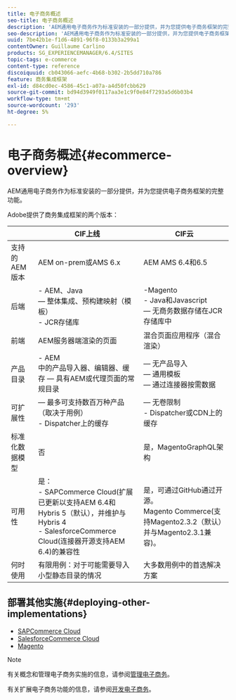 ```yaml
---
title: 电子商务概述
seo-title: 电子商务概述
description: 'AEM通用电子商务作为标准安装的一部分提供，并为您提供电子商务框架的完整功能。  '
seo-description: 'AEM通用电子商务作为标准安装的一部分提供，并为您提供电子商务框架的完整功能。  '
uuid: 7be42b1e-f1d6-4891-96f8-0133b3a299a1
contentOwner: Guillaume Carlino
products: SG_EXPERIENCEMANAGER/6.4/SITES
topic-tags: e-commerce
content-type: reference
discoiquuid: cb043066-aefc-4b68-b302-2b5dd710a786
feature: 商务集成框架
exl-id: d84cd0ec-4586-45c1-a07a-a4d50fcbb629
source-git-commit: bd94d3949f0117aa3e1c9f0e84f7293a5d6b03b4
workflow-type: tm+mt
source-wordcount: '293'
ht-degree: 5%

---
```


# 电子商务概述{#ecommerce-overview}

AEM通用电子商务作为标准安装的一部分提供，并为您提供电子商务框架的完整功能。

Adobe提供了商务集成框架的两个版本：

|  | CIF上线 | CIF云 |
|-------------------------|--------------------------------------------------------------------------------------------------------------------------------------------------------------------------------------------------------|------------------------------------------------------------------------------------------------------------------------|
| 支持的 AEM 版本 | AEM on-prem或AMS 6.x | AEM AMS 6.4和6.5 |
| 后端 | - AEM、Java <br> — 整体集成、预构建映射（模板）<br> - JCR存储库 | -Magento<br>- Java和Javascript <br> — 无商务数据存储在JCR存储库中 |
| 前端 | AEM服务器端渲染的页面 | 混合页面应用程序（混合渲染） |
| 产品目录 | - AEM <br>中的产品导入器、编辑器、缓存 — 具有AEM或代理页面的常规目录 |  — 无产品导入<br> — 通用模板<br> — 通过连接器按需数据 |
| 可扩展性 |  — 最多可支持数百万种产品（取决于用例）<br> - Dispatcher上的缓存 |  — 无卷限制<br> - Dispatcher或CDN上的缓存 |
| 标准化数据模型 | 否 | 是，MagentoGraphQL架构 |
| 可用性 | 是：<br> - SAPCommerce Cloud(扩展已更新以支持AEM 6.4和Hybris 5（默认），并维护与Hybris 4 <br> - SalesforceCommerce Cloud(连接器开源支持AEM 6.4)的兼容性 | 是，可通过GitHub通过开源。 <br> Magento Commerce(支持Magento2.3.2（默认）并与Magento2.3.1兼容)。 |
| 何时使用 | 有限用例：对于可能需要导入小型静态目录的情况 | 大多数用例中的首选解决方案 |


## 部署其他实施{#deploying-other-implementations}

* [SAPCommerce Cloud](/help/sites-deploying/sap-commerce-cloud.md)
* [SalesforceCommerce Cloud](https://github.com/adobe/commerce-salesforce)
* [Magento](https://www.adobe.io/apis/experiencecloud/commerce-integration-framework/integrations.html#!AdobeDocs/commerce-cif-documentation/master/integrations/02-AEM-Magento.md)

>[!NOTE]
>
>有关概念和管理电子商务实施的信息，请参阅[管理电子商务](/help/sites-administering/ecommerce.md)。
>
>有关扩展电子商务功能的信息，请参阅[开发电子商务](/help/sites-developing/ecommerce.md)。

